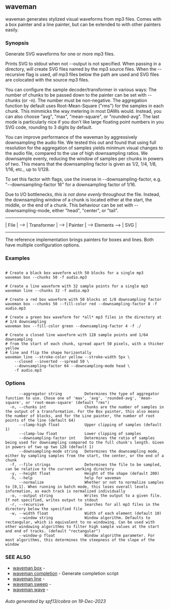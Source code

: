 ## waveman

waveman generates stylized visual waveforms from mp3 files. Comes with a box painter and a line painter, but can be extended to with other painters easily.

### Synopsis


Generate SVG waveforms for one or more mp3 files.

Prints SVG to stdout when not --output is not specified. When passing in a
directory, will create SVG files named by the mp3 source files. When the
--recursive flag is used, *all* mp3 files below the path are used and SVG files
are colocated with the source mp3 files.

You can configure the sample decoder/transformer in various ways: The number of
chunks to be passed down to the painter can be set with --chunks (or -n). The
number must be non-negative. The aggregation function by default uses
Root-Mean-Square ("rms") for the samples in each chunk. This mimmicks the way
metering in most DAWs would. Instead, you can also choose "avg", "max",
"mean-square", or "rounded-avg". The last mode is particularly nice if you don't
like large floating point numbers in you SVG code, rounding to 3 digits by
default.

You can improve performance of the waveman by aggressively downsampling the
audio file. We tested this out and found that using full resolution for the
aggregation of samples yields minimum visual changes to the audio file, compared
to the use of high downsampling ratios. We downsample evenly, reducing the
window of samples per chunks in powers of two. This means that the downsampling
factor is given as 1/2, 1/4, 1/8, 1/16, etc., up to 1/128.

To set this factor with flags, use the inverse in --downsampling-factor, e.g.
"--downsampling-factor 16" for a downsampling factor of 1/16. 

Due to I/O bottlenecks, *this is not done evenly* throughout the file. Instead,
the downsampling window of a chunk is located either at the start, the middle,
or the end of a chunk. This behaviour can be set with --downsampling-mode, either
"head", "center", or "tail".

--------     ---------------     -----------                  -------
| File | --> | Transformer | --> | Painter | --> Elements --> | SVG |
--------     ---------------     -----------                  -------

The reference implementation brings painters for boxes and lines. Both have 
multiple configuration options.


### Examples

```

# Create a black box waveform with 50 blocks for a single mp3
waveman box --chunks 50 -f audio.mp3

# Create a line waveform with 32 sample points for a single mp3
waveman line --chunks 32 -f audio.mp3

# Create a red box waveform with 50 blocks at 1/8 downsampling factor
waveman box --chunks 50 --fill-color red --downsampling-factor 8 -f audio.mp3

# Create a green box waveform for *all* mp3 files in the directory at 
# 1/4 downsampling
waveman box --fill-color green --downsampling-factor 4 -f ./

# Create a closed line waveform with 128 sample points and 1/64 downsampling 
# from the start of each chunk, spread apart 50 pixels, with a thicker yellow 
# line and flip the shape horizontally
waveman line --stroke-color yellow --stroke-width 5px \ 
	--closed --inverted --spread 50 \
	--downsampling-factor 64 --downsampling-mode head \
	-f audio.mp3

```

### Options

```
      --aggregator string          Determines the type of aggregator function to use. Chose one of 'max', 'avg', 'rounded-avg', 'mean-square', or 'root-mean-square' (default "rms")
  -n, --chunks int                 Chunks are the number of samples in the output of a transformation. For the Box painter, this also means the number of blocks, and for the Line painter, the number of root points of the line (default 64)
      --clamp-high float           Upper clipping of samples (default 1)
      --clamp-low float            Lower clipping of samples
      --downsampling-factor int    Determines the ratio of samples being used for downsampling compared to the full chunk's length. Given in powers of two up two 128 (default 1)
      --downsampling-mode string   Determines the downsampling mode, either by sampling samples from the start, the center, or the end of a chunk
  -f, --file strings               Determines the file to be sampled, can be relative to the current working directory
  -y, --height float               Height of the shape (default 200)
  -h, --help                       help for waveman
      --normalize                  Whether or not to normalize samples to [0,1]. When running in batch mode, this loses overall levels information, as each track is normalized individually
  -o, --output string              Writes the output to a given file. If not specified, writes output to stdout
  -r, --recursive                  Searches for all mp3 files in the directory below the specified file
  -w, --width float                Width of each element (default 10)
      --window string              Window algorithm. Defaults to rectangular, which is equivalent to no windowing. Can be used with other windowing algorithms to filter high sample values at the start and end of tracks. (default "rectangular")
      --window-p float             Window algorithm parameter. For most algorithms, this determines the steepness of the slope of the window
```

### SEE ALSO

* [waveman box](waveman_box.md)	 - 
* [waveman completion](waveman_completion.md)	 - Generate completion script
* [waveman line](waveman_line.md)	 - 
* [waveman sweep](waveman_sweep.md)	 - 
* [waveman wave](waveman_wave.md)	 - 

###### Auto generated by spf13/cobra on 19-Dec-2023
